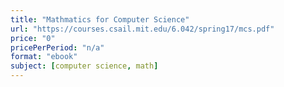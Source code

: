 ```yaml
---
title: "Mathmatics for Computer Science"
url: "https://courses.csail.mit.edu/6.042/spring17/mcs.pdf"
price: "0"
pricePerPeriod: "n/a"
format: "ebook"
subject: [computer science, math]
---
```

